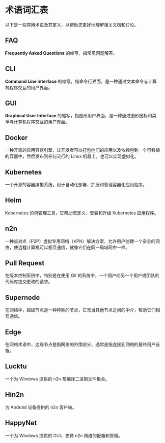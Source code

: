# 术语词汇表

以下是一些常用术语及其定义，以帮助您更好地理解相关文档和讨论。

## FAQ
**Frequently Asked Questions** 的缩写，指常见问题解答。

## CLI
**Command Line Interface** 的缩写，指命令行界面，是一种通过文本命令与计算机程序交互的用户界面。

## GUI
**Graphical User Interface** 的缩写，指图形用户界面，是一种通过图形图标和菜单与计算机程序交互的用户界面。

## Docker
一种开源的应用容器引擎，让开发者可以打包他们的应用以及依赖包到一个可移植的容器中，然后发布到任何流行的 Linux 机器上，也可以实现虚拟化。

## Kubernetes
一个开源的容器编排系统，用于自动化部署、扩展和管理容器化应用程序。

## Helm
Kubernetes 的包管理工具，它帮助您定义、安装和升级 Kubernetes 应用程序。

## n2n
一种点对点（P2P）虚拟专用网络（VPN）解决方案，允许用户创建一个安全的网络，使远程计算机可以相互通信，就像它们在同一局域网中一样。

## Pull Request
在版本控制系统中，特别是在使用 Git 的系统中，一个用户向另一个用户或团队的代码库提交更改的请求。

## Supernode
在网络中，超级节点是一种特殊的节点，它充当其他节点之间的中介，帮助它们相互通信。

## Edge
在网络术语中，边缘节点是指网络的外围部分，通常是指连接到网络的最终用户设备。

## Lucktu
一个为 Windows 提供的 n2n 预编译二进制文件集合。

## Hin2n
为 Android 设备提供的 n2n 客户端。

## HappyNet
一个为 Windows 提供的 GUI，支持 n2n 网络的配置和管理。